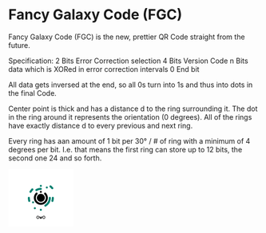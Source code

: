 # Fancy Galaxy Code (FGC)
Fancy Galaxy Code (FGC) is the new, prettier QR Code straight from the future.

Specification:
2 Bits Error Correction selection
4 Bits Version Code
n Bits data which is XORed in error correction intervals
0 End bit

All data gets inversed at the end, so all 0s turn into 1s and thus into dots in the final Code.

Center point is thick and has a distance d to the ring surrounding it.
The dot in the ring around it represents the orientation (0 degrees).
All of the rings have exactly distance d to every previous and next ring.

Every ring has aan amount of 1 bit per 30° / # of ring with a minimum of 4 degrees per bit.
I.e. that means the first ring can store up to 12 bits, the second one 24 and so forth.

![Alt text](./fgc.svg)
